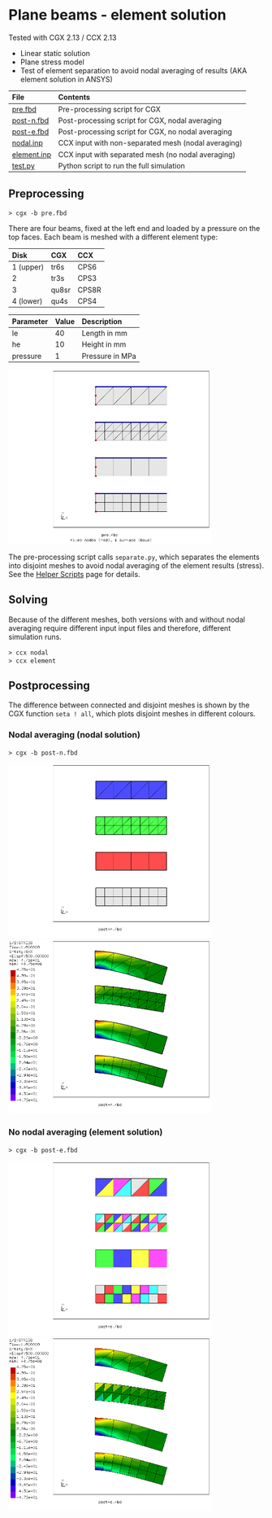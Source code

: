 # Plane beams - element solution
Tested with CGX 2.13 / CCX 2.13

+ Linear static solution
+ Plane stress model
+ Test of element separation to avoid nodal averaging of results (AKA element solution in ANSYS)

File                       | Contents    
:-------------             | :-------------
[pre.fbd](pre.fbd)         | Pre-processing script for CGX     
[post-n.fbd](post-n.fbd)   | Post-processing script for CGX, nodal averaging
[post-e.fbd](post-e.fbd)   | Post-processing script for CGX, no nodal averaging
[nodal.inp](nodal.inp)     | CCX input with non-separated mesh (nodal averaging)
[element.inp](element.inp) | CCX input with separated mesh (no nodal averaging)
[test.py](test.py)         | Python script to run the full simulation

## Preprocessing
```
> cgx -b pre.fbd
```
There are four beams, fixed at the left end and loaded by a pressure on the top faces. Each beam is meshed with a different element type:

Disk     | CGX  | CCX
:--      | :--  | :--
1 (upper)| tr6s | CPS6
2        | tr3s | CPS3
3        | qu8sr| CPS8R
4 (lower)| qu4s | CPS4

Parameter | Value | Description
 :--      | :--   | :--
le        | 40    | Length in mm
he        | 10    | Height in mm
pressure  | 1     | Pressure in MPa

<img src="mesh.png" width="400" title="Beams with different element types">

The pre-processing script calls `separate.py`, which separates the elements into disjoint meshes to avoid nodal averaging of the element results (stress). See the [Helper Scripts](../../Scripts#separatepy) page for details.

## Solving
Because of the different meshes, both versions with and without nodal averaging require different input input files and therefore, different simulation runs.
```
> ccx nodal
> ccx element
```

## Postprocessing

The difference between connected and disjoint meshes is shown by the CGX function `seta ! all`, which plots disjoint meshes in different colours.

### Nodal averaging (nodal solution)
```
> cgx -b post-n.fbd
```
<img src="nodal-mesh.png" width="400" title="Elements are connected by sharing nodes"><img src="nodal-sx.png" width="400" title="Longitudinal stress, averaged at the nodes">

### No nodal averaging (element solution)
```
> cgx -b post-e.fbd
```
<img src="element-mesh.png" width="400" title="Elements don't share nodes, nodes are connected by equations"><img src="element-sx.png" width="400" title="Longitudinal stress, not averaged at the nodes">
